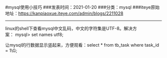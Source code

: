 #mysql使用小技巧
###发表时间：2021-01-20
###分类：mysql
###iteye原始地址：<a href="https://kanpiaoxue.iteye.com/admin/blogs/2211028" target="_blank">https://kanpiaoxue.iteye.com/admin/blogs/2211028</a>

---

<div class="iteye-blog-content-contain" style="font-size: 14px;"> 
 <p>linux的shell下查看mysql中文乱码，中文的字符集是UTF-8。解决方案：&nbsp;mysql&gt; set names utf8;</p> 
 <p>让mysql的行数据显示竖起来，方便观看：select * from tb_task where task_id = 1\G;</p> 
</div>